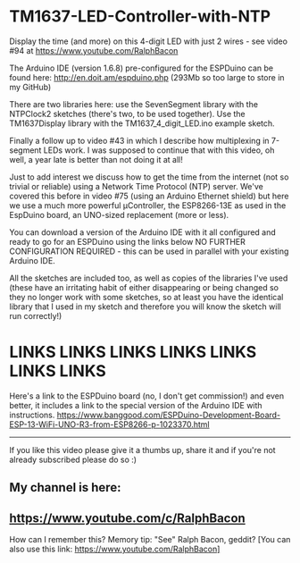 # TM1637-LED-Controller-with-NTP
Display the time (and more) on this 4-digit LED with just 2 wires - see video #94 at https://www.youtube.com/RalphBacon 

The Arduino IDE (version 1.6.8) pre-configured for the ESPDuino can be found here:
http://en.doit.am/espduino.php (293Mb so too large to store in my GitHub)

There are two libraries here: use the SevenSegment library with the NTPClock2 sketches (there's two, to be used together). Use the TM1637Display library with the TM1637_4_digit_LED.ino example sketch.

Finally a follow up to video #43 in which I describe how multiplexing in 7-segment LEDs work. I was supposed to continue that with this video, oh well, a year late is better than not doing it at all!

Just to add interest we discuss how to get the time from the internet (not so trivial or reliable) using a Network Time Protocol (NTP) server. We've covered this before in video #75 (using an Arduino Ethernet shield) but here we use a  much more powerful µController, the ESP8266-13E as used in the EspDuino board, an UNO-sized replacement (more or less).

You can download a version of the Arduino IDE with it all configured and ready to go for an ESPDuino using the links below NO FURTHER CONFIGURATION REQUIRED - this can be used in parallel with your existing Arduino IDE.

All the sketches are included too, as well as copies of the libraries I've used (these have an irritating habit of either disappearing or being changed so they no longer work with some sketches, so at least you have the identical library that I used in my sketch and therefore you will know the sketch will run correctly!)


LINKS    LINKS    LINKS    LINKS    LINKS    LINKS    LINKS
==
Here's a link to the ESPDuino board (no, I don't get commission!) and even better, it includes a link to the special version of the Arduino IDE with instructions.
https://www.banggood.com/ESPDuino-Development-Board-ESP-13-WiFi-UNO-R3-from-ESP8266-p-1023370.html 

---

If you like this video please give it a thumbs up, share it and if you're not already subscribed please do so :)

My channel is here:
------------------------------------------------------------------
https://www.youtube.com/c/RalphBacon
------------------------------------------------------------------ 
How can I remember this? Memory tip: "See" Ralph Bacon, geddit?
[You can also use this link: https://www.youtube.com/RalphBacon]
